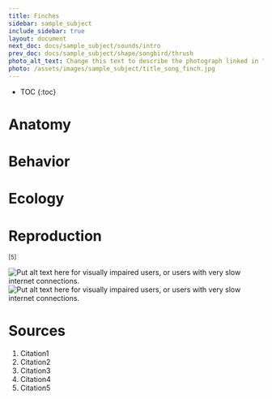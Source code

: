 ```yaml
---
title: Finches
sidebar: sample_subject
include_sidebar: true
layout: document
next_doc: docs/sample_subject/sounds/intro
prev_doc: docs/sample_subject/shape/songbird/thrush
photo_alt_text: Change this text to describe the photograph linked in "photo".
photo: /assets/images/sample_subject/title_song_finch.jpg
---
```


* TOC
{:toc}

# Anatomy

# Behavior

# Ecology

# Reproduction

<sup>[5]</sup>

<img src="/template-information-site/assets/images/sample_subject/finch1.jpg" alt="Put alt text here for visually impaired users, or users with very slow internet connections."/>

<img src="/template-information-site/assets/images/sample_subject/finch2.jpg" alt="Put alt text here for visually impaired users, or users with very slow internet connections."/>

# Sources

1. Citation1
2. Citation2
3. Citation3
4. Citation4
5. Citation5
